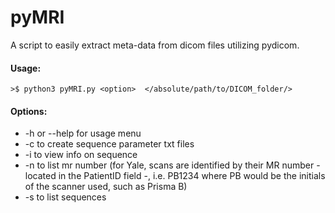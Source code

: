 # pyMRI
  
A script to easily extract meta-data from dicom files utilizing pydicom.

#### Usage:

 `>$ python3 pyMRI.py <option>  </absolute/path/to/DICOM_folder/>`
  
#### Options: 
*  -h or --help for usage menu
*  -c to create sequence parameter txt files
*  -i to view info on sequence
*  -n to list mr number (for Yale, scans are identified by their MR number - located in the PatientID field -, i.e. PB1234 where PB would be the initials of the scanner used, such as Prisma B)
*  -s to list sequences

